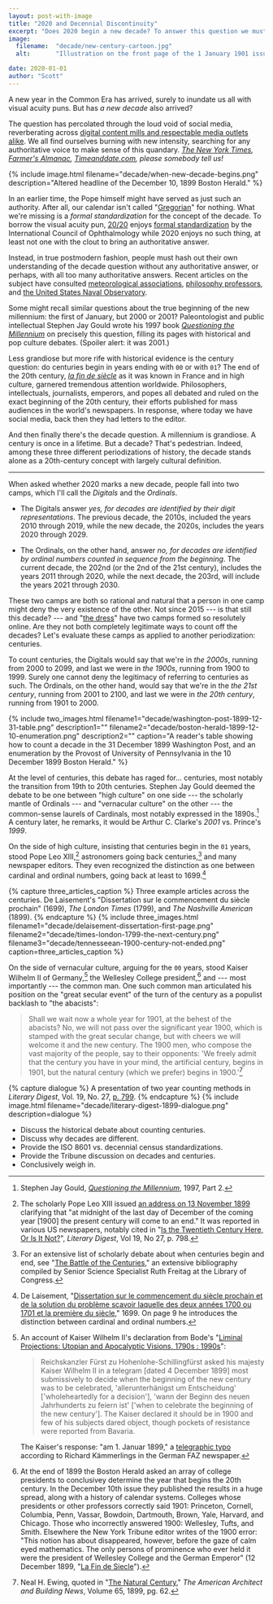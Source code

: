 ```yaml
---
layout: post-with-image
title: "2020 and Decennial Discontinuity"
excerpt: "Does 2020 begin a new decade? To answer this question we must consult the pope, the Czar, the Kaiser, the census, and ISO 8601."
image:
  filename:  "decade/new-century-cartoon.jpg"
  alt:       "Illustration on the front page of the 1 January 1901 issue of The Washington Times."

date: 2020-01-01
author: "Scott"
---
```


A new year in the Common Era has arrived, surely to inundate us all with visual acuity puns. But has _a new decade_ also arrived?

The question has percolated through the loud void of social media, reverberating across [digital content mills and respectable media outlets alike](https://duckduckgo.com/?q=is+2020+a+new+decade&t=h_&ia=news). We all find ourselves burning with new intensity, searching for any authoritative voice to make sense of this quandary. _[The New York Times](https://www.nytimes.com/2019/11/28/us/what-is-decade.html), [Farmer's Almanac](https://www.farmersalmanac.com/new-decade-2020-or-2021-100900), [Timeanddate.com](https://www.timeanddate.com/calendar/decade.html), please somebody tell us!_

{% include image.html filename="decade/when-new-decade-begins.png" description="Altered headline of the December 10, 1899 Boston Herald." %}

In an earlier time, the Pope himself might have served as just such an authority. After all, our calendar isn't called "[Gregorian](https://en.wikipedia.org/wiki/Pope_Gregory_XIII)" for nothing. What we're missing is a _formal standardization_ for the concept of the decade. To borrow the visual acuity pun, [20/20](https://www.aoa.org/patients-and-public/eye-and-vision-problems/glossary-of-eye-and-vision-conditions/visual-acuity) enjoys [formal standardization](http://www.icoph.org/dynamic/attachments/resources/icovisualacuity1984.pdf) by the International Council of Ophthalmology while 2020 enjoys no such thing, at least not one with the clout to bring an authoritative answer.

Instead, in true postmodern fashion, people must hash out their own understanding of the decade question without any authoritative answer, or perhaps, with all too many authoritative answers. Recent articles on the subject have consulted [meteorological associations](https://www.forbes.com/sites/marshallshepherd/2020/01/01/is-2020-the-start-of-a-new-decadea-human-technical-and-climate-perspective/#18ed2fd3ee2f), [philosophy professors](https://www.usatoday.com/story/news/nation/2019/12/10/2020-start-new-decade-some-say-thats-not-until-2021/4366467002/), and [the United States Naval Observatory](https://www.nytimes.com/2019/11/28/us/what-is-decade.html).




Some might recall similar questions about the true beginning of the new millennium: the first of January, but 2000 or 2001? Paleontologist and public intellectual Stephen Jay Gould wrote his 1997 book _[Questioning the Millennium](https://www.hup.harvard.edu/catalog.php?isbn=9780674061644)_ on precisely this question, filling its pages with historical and pop culture debates. (Spoiler alert: it was 2001.)

Less grandiose but more rife with historical evidence is the century question: do centuries begin in years ending with `00` or with `01`? The end of the 20th century, _[la fin de siècle](https://en.wikipedia.org/wiki/Fin_de_si%C3%A8cle)_ as it was known in France and in high culture, garnered tremendous attention worldwide. Philosophers, intellectuals, journalists, emperors, and popes all debated and ruled on the exact beginning of the 20th century, their efforts published for mass audiences in the world's newspapers. In response, where today we have social media, back then they had letters to the editor.

And then finally there's the decade question. A millennium is grandiose. A century is once in a lifetime. But a decade? That's pedestrian. Indeed, among these three different periodizations of history, the decade stands alone as a 20th-century concept with largely cultural definition.



* * *

When asked whether 2020 marks a new decade, people fall into two camps, which I'll call the _Digitals_ and the _Ordinals_.

* The Digitals answer _yes, for decades are identified by their digit representations_. The previous decade, the 2010s, included the years 2010 through 2019, while the new decade, the 2020s, includes the years 2020 through 2029.

* The Ordinals, on the other hand, answer _no, for decades are identified by ordinal numbers counted in sequence from the beginning_. The current decade, the 202nd (or the 2nd of the 21st century), includes the years 2011 through 2020, while the next decade, the 203rd, will include the years 2021 through 2030.

These two camps are both so rational and natural that a person in one camp might deny the very existence of the other. Not since 2015 --- is that still this decade? --- and "[the dress](https://en.wikipedia.org/wiki/The_dress)" have two camps formed so resolutely online. Are they not both completely legitimate ways to count off the decades? Let's evaluate these camps as applied to another periodization: centuries.

To count centuries, the Digitals would say that we're in _the 2000s_, running from 2000 to 2099, and last we were in _the 1900s_, running from 1900 to 1999. Surely one cannot deny the legitimacy of referring to centuries as such. The Ordinals, on the other hand, would say that we're in the _the 21st century_, running from 2001 to 2100, and last we were in _the 20th century_, running from 1901 to 2000.

{% include two_images.html
	filename1="decade/washington-post-1899-12-31-table.png"
	description1=""
	filename2="decade/boston-herald-1899-12-10-enumeration.png"
	description2=""
	caption="A reader's table showing how to count a decade in the 31 December 1899 Washington Post, and an enumeration by the Provost of University of Pennsylvania in the 10 December 1899 Boston Herald." %}

At the level of centuries, this debate has raged for... centuries, most notably the transition from 19th to 20th centuries. Stephen Jay Gould deemed the debate to be one between "high culture" on one side --- the scholarly mantle of Ordinals --- and "vernacular culture" on the other --- the common-sense laurels of Cardinals, most notably expressed in the 1890s.[^gouldculture]
A century later, he remarks, it would be Arthur C. Clarke's _2001_ vs. Prince's _1999_.

On the side of high culture, insisting that centuries begin in the `01` years, stood Pope Leo XIII,[^popeaddress] astronomers going back centuries,[^loc] and many newspaper editors. They even recognized the distinction as one between cardinal and ordinal numbers, going back at least to 1699.[^delaisement]

{% capture three_articles_caption %}
Three example articles across the centuries. De Laisement's "Dissertation sur le commencement du siècle prochain" (1699), <em>The London Times</em> (1799), and <em>The Nashville American</em> (1899).
{% endcapture %}
{% include three_images.html filename1="decade/delaisement-dissertation-first-page.png" filename2="decade/times-london-1799-the-next-century.png" filename3="decade/tennesseean-1900-century-not-ended.png" caption=three_articles_caption %}

On the side of vernacular culture, arguing for the `00` years, stood Kaiser Wilhelm II of Germany,[^kaiser] the Wellesley College president,[^colleges] and --- most importantly --- the common man. One such common man articulated his position on the "great secular event" of the turn of the century as a populist backlash to "the abacists":

> Shall we wait now a whole year for 1901, at the behest of the abacists? No, we will not pass over the significant year 1900, which is stamped with the great secular change, but with cheers we will welcome it and the new century. The 1900 men, who compose the vast majority of the people, say to their opponents: 'We freely admit that the century you have in your mind, the artificial century, begins in 1901, but the natural century (which we prefer) begins in 1900.'[^abacists]





{% capture dialogue %}
A presentation of two year counting methods in <em>Literary Digest</em>, Vol. 19, No. 27, <a href="https://archive.org/details/literarydigest19newy/page/798" title="Literary Digest dialogue about counting years">p. 799</a>.
{% endcapture %}
{% include image.html filename="decade/literary-digest-1899-dialogue.png" description=dialogue %}


* Discuss the historical debate about counting centuries.
* Discuss why decades are different.
* Provide the ISO 8601 vs. decennial census standardizations.
* Provide the Tribune discussion on decades and centuries.
* Conclusively weigh in.


[^gouldculture]:
    Stephen Jay Gould, [_Questioning the Millennium_](https://www.hup.harvard.edu/catalog.php?isbn=9780674061644), 1997, Part 2. 

[^popeaddress]:
	The scholarly Pope Leo XIII issued [an address on 13 November 1899](https://books.google.com/books?id=JvrNAAAAMAAJ&pg=PA79&lpg=PA79&dq=%22cum+insuper+media+nocte+postremae+diei+mensis+Decembris%22&source=bl&ots=0mgwgee0Pc&sig=ACfU3U1EVivZRspzcdE8ODg6UelALL4faQ&hl=en&sa=X&ved=2ahUKEwj76JbWuOPmAhXExVkKHb68CAgQ6AEwAHoECAkQAQ#v=onepage&q=%22cum%20insuper%20media%20nocte%20postremae%20diei%20mensis%20Decembris%22&f=false) clarifying that "at midnight of the last day of December of the coming year [1900] the present century will come to an end." It was reported in various US newspapers, notably cited in "[Is the Twentieth Century Here, Or Is It Not?](https://archive.org/details/literarydigest19newy/page/798)", _Literary Digest_, Vol 19, No 27, p. 798.

[^loc]:
	For an extensive list of scholarly debate about when centuries begin and end, see "[The Battle of the Centuries](https://www.loc.gov/rr/scitech/battle.html)," an extensive bibliography compiled by Senior Science Specialist Ruth Freitag at the Library of Congress.

[^delaisement]:
	De Laisement, "[Dissertation sur le commencement du siècle prochain et de la solution du problème scavoir laquelle des deux années 1700 ou 1701 et la première du siècle](https://books.google.com/books?id=GmbIH1WTuTUC&pg=PP1&lpg=PP1&dq=%22Dissertation+sur+le+commencement+du+siecle+prochain%22&source=bl&ots=u-CigPTsTL&sig=ACfU3U0I1bJ0HGhVtqEd-xhAG9o85yXXnQ&hl=en&sa=X&ved=2ahUKEwiin6epzOfmAhXBqlkKHYSTCBwQ6AEwAHoECAgQAQ#v=onepage&q&f=false)," 1699. On page 9 he introduces the distinction between cardinal and ordinal numbers.

<!-- [^schwartz]:
	Schwartz, Hillel. "Fin-de-Siècle Fantasies." _The New Republic_, 30 July 1990, p. 24. An article featuring an extensive history, going back to biblical times, of cultural emphasis on centuries. -->

[^kaiser]:
	An account of Kaiser Wilhelm II's declaration from Bode's "[Liminal Projections: Utopian and Apocalyptic Visions, 1790s : 1990s](https://brill.com/view/book/edcoll/9789004333970/B9789004333970-s010.xml)":

	> Reichskanzler Fürst zu Hohenlohe-Schillingfürst asked his majesty Kaiser Wilhelm II in a
	> telegram [dated 4 December 1899] most submissively to decide when the beginning of the new
	> century was to be celebrated, 'allerunterhänigst um Entscheidung' ['wholeheartedly for a
	> decision'], 'wann der Beginn des neuen Jahrhunderts zu feiern ist' ['when to celebrate the
	> beginning of the new century']. The Kaiser declared it should be in 1900 and few of his
	> subjects dared object, though pockets of resistance were reported from Bavaria.
	
	The Kaiser's response: "am 1. Januar 1899," a [telegraphic typo](https://www.faz.net/aktuell/feuilleton/buecher/rezension-sachbuch-der-grosse-fruehjahrsputz-der-welt-11312316.html?printPagedArticle=true#pageIndex_2) according to Richard Kämmerlings in the German FAZ newspaper.

[^colleges]:
    At the end of 1899 the Boston Herald asked an array of college presidents to conclusivey determine the year that begins the 20th century. In the December 10th issue they published the results in a huge spread, along with a history of calendar systems. Colleges whose presidents or other professors correctly said 1901: Princeton, Cornell, Columbia, Penn, Vassar, Bowdoin, Dartmouth, Brown, Yale, Harvard, and Chicago. Those who incorrectly answered 1900: Wellesley, Tufts, and Smith. Elsewhere the New York Tribune editor writes of the 1900 error: "This notion has about disappeared, however, before the gaze of calm eyed mathematics. The only persons of prominence who ever held it were the president of Wellesley College and the German Emperor" (12 December 1899, "[La Fin de Siecle](https://www.newspapers.com/image/206532828/?terms=wellesley)").

[^abacists]:
    Neal H. Ewing, quoted in "[The Natural Century](https://books.google.com/books?id=hS1LAQAAMAAJ&pg=PA62&lpg=PA62&dq=%22the+centurial+figures+are+the+symbol%22&source=bl&ots=293RC9I4c9&sig=ACfU3U2_s9Np82aD3fVL_FQps1Sq44ayzw&hl=en&sa=X&ved=2ahUKEwjws8mRre3mAhWIVN8KHTfaBH8Q6AEwAHoECAYQAQ#v=onepage&q=%22the%20centurial%20figures%20are%20the%20symbol%22&f=false)," _The American Architect and Building News_, Volume 65, 1899, pg. 62.
